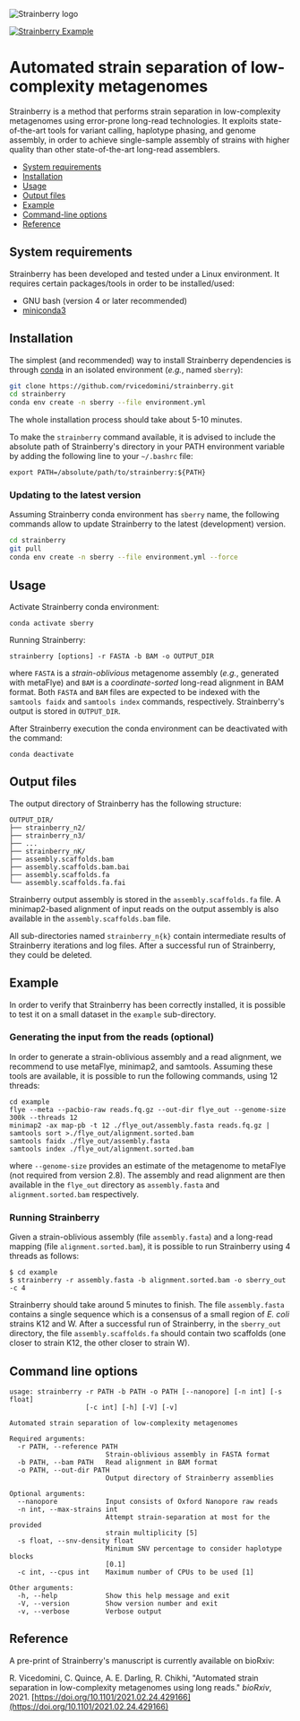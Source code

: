 ![Strainberry logo](https://github.com/rvicedomini/strainberry/raw/master/images/sberry-logo_590x142.png)

[![Strainberry Example](https://github.com/rvicedomini/strainberry/actions/workflows/example.yml/badge.svg?branch=master)](https://github.com/rvicedomini/strainberry/actions/workflows/example.yml)

# Automated strain separation of low-complexity metagenomes

Strainberry is a method that performs strain separation in low-complexity metagenomes using error-prone long-read technologies. 
It exploits state-of-the-art tools for variant calling, haplotype phasing, and genome assembly, in order to
achieve single-sample assembly of strains with higher quality than other state-of-the-art long-read assemblers.

+ [System requirements](#system-requirements)
+ [Installation](#installation)
+ [Usage](#usage)
+ [Output files](#output-files)
+ [Example](#example)
+ [Command-line options](#command-line-options)
+ [Reference](#reference)

## System requirements

Strainberry has been developed and tested under a Linux environment.
It requires certain packages/tools in order to be installed/used: 
+ GNU bash (version 4 or later recommended)
+ [miniconda3](https://conda.io/en/latest/miniconda.html)

## Installation

The simplest (and recommended) way to install Strainberry dependencies is through [conda](https://conda.io/en/latest/miniconda.html) in an isolated environment (*e.g.*, named `sberry`):
```bash
git clone https://github.com/rvicedomini/strainberry.git
cd strainberry
conda env create -n sberry --file environment.yml
```
The whole installation process should take about 5-10 minutes.

To make the `strainberry` command available, it is advised to include the absolute path of Strainberry's directory in your PATH environment variable by adding the following line to your `~/.bashrc` file:

```
export PATH=/absolute/path/to/strainberry:${PATH}
```

### Updating to the latest version

Assuming Strainberry conda environment has `sberry` name, the following commands allow to update Strainberry to the latest (development) version.
```bash
cd strainberry
git pull
conda env create -n sberry --file environment.yml --force
```

## Usage

Activate Strainberry conda environment:
```
conda activate sberry
```

Running Strainberry:
```
strainberry [options] -r FASTA -b BAM -o OUTPUT_DIR
```

where `FASTA` is a *strain-oblivious* metagenome assembly (*e.g.*, generated with metaFlye) and `BAM` is a *coordinate-sorted* long-read alignment in BAM format.
Both `FASTA` and `BAM` files are expected to be indexed with the `samtools faidx` and `samtools index` commands, respectively.
Strainberry's output is stored in `OUTPUT_DIR`.

After Strainberry execution the conda environment can be deactivated with the command:
```
conda deactivate
```

## Output files

The output directory of Strainberry has the following structure:

```
OUTPUT_DIR/
├── strainberry_n2/
├── strainberry_n3/
├── ...
├── strainberry_nK/
├── assembly.scaffolds.bam
├── assembly.scaffolds.bam.bai
├── assembly.scaffolds.fa
└── assembly.scaffolds.fa.fai
```

Strainberry output assembly is stored in the `assembly.scaffolds.fa` file.
A minimap2-based alignment of input reads on the output assembly is also available in the `assembly.scaffolds.bam` file.

All sub-directories named `strainberry_n{k}` contain intermediate results of Strainberry iterations and log files.
After a successful run of Strainberry, they could be deleted.

## Example

In order to verify that Strainberry has been correctly installed, it is possible to test it on a small dataset in the `example` sub-directory.

### Generating the input from the reads (optional)
In order to generate a strain-oblivious assembly and a read alignment, we recommend to use metaFlye, minimap2, and samtools.
Assuming these tools are available, it is possible to run the following commands, using 12 threads:
```
cd example
flye --meta --pacbio-raw reads.fq.gz --out-dir flye_out --genome-size 300k --threads 12
minimap2 -ax map-pb -t 12 ./flye_out/assembly.fasta reads.fq.gz | samtools sort >./flye_out/alignment.sorted.bam
samtools faidx ./flye_out/assembly.fasta
samtools index ./flye_out/alignment.sorted.bam
```
where `--genome-size` provides an estimate of the metagenome to metaFlye (not required from version 2.8).
The assembly and read alignment are then available in the `flye_out` directory as `assembly.fasta` and `alignment.sorted.bam` respectively.

### Running Strainberry
Given a strain-oblivious assembly (file `assembly.fasta`) and a long-read mapping (file `alignment.sorted.bam`), it is possible to run Strainberry using 4 threads as follows:

```
$ cd example
$ strainberry -r assembly.fasta -b alignment.sorted.bam -o sberry_out -c 4
```

Strainberry should take around 5 minutes to finish. The file `assembly.fasta` contains a single sequence which is a consensus of a small region of *E. coli* strains K12 and W.
After a successful run of Strainberry, in the `sberry_out` directory, the file `assembly.scaffolds.fa` should contain two scaffolds (one closer to strain K12, the other closer to strain W).

## Command line options

```
usage: strainberry -r PATH -b PATH -o PATH [--nanopore] [-n int] [-s float]
                   [-c int] [-h] [-V] [-v]

Automated strain separation of low-complexity metagenomes

Required arguments:
  -r PATH, --reference PATH
                        Strain-oblivious assembly in FASTA format
  -b PATH, --bam PATH   Read alignment in BAM format
  -o PATH, --out-dir PATH
                        Output directory of Strainberry assemblies

Optional arguments:
  --nanopore            Input consists of Oxford Nanopore raw reads
  -n int, --max-strains int
                        Attempt strain-separation at most for the provided
                        strain multiplicity [5]
  -s float, --snv-density float
                        Minimum SNV percentage to consider haplotype blocks
                        [0.1]
  -c int, --cpus int    Maximum number of CPUs to be used [1]

Other arguments:
  -h, --help            Show this help message and exit
  -V, --version         Show version number and exit
  -v, --verbose         Verbose output
```

## Reference

A pre-print of Strainberry's manuscript is currently available on bioRxiv:

R. Vicedomini, C. Quince, A. E. Darling, R. Chikhi, 
"Automated strain separation in low-complexity metagenomes using long reads."
*bioRxiv*, 2021. [https://doi.org/10.1101/2021.02.24.429166](https://doi.org/10.1101/2021.02.24.429166)

